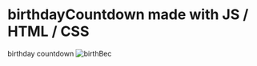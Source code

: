 # birthdayCountdown made with JS / HTML / CSS
birthday countdown 
![birthBec](https://user-images.githubusercontent.com/79063885/163378517-e0a531ef-c00f-47bb-8f96-f48ab07c2d14.png)
